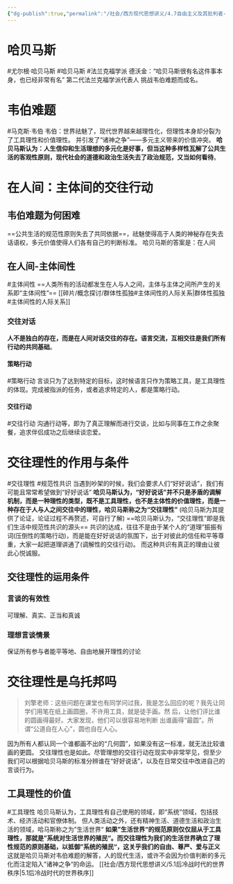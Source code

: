 ```yaml
---
{"dg-publish":true,"permalink":"/社会/西方现代思想讲义/4.7自由主义及其批判者-哈贝马斯/","dgPassFrontmatter":true}
---
```



# 哈贝马斯
#尤尔根·哈贝马斯 #哈贝马斯 #法兰克福学派 
德沃金：“哈贝马斯很有名这件事本身，也已经非常有名”
第二代法兰克福学派代表人
挑战韦伯难题而成名。
# 韦伯难题
#马克斯·韦伯 
韦伯：世界祛魅了，现代世界越来越理性化，但理性本身却分裂为了工具理性和价值理性。
并引发了“诸神之争”——多元主义带来的价值冲突。
**哈贝马斯认为：人生信仰和生活理想的多元化是好事，但当这种多样性瓦解了公共生活的客观性原则，现代社会的道德和政治生活失去了政治规范，又当如何看待**。
# 在人间：主体间的交往行动
## 韦伯难题为何困难
==公共生活的规范性原则失去了共同依据==，祛魅使得高于人类的神秘存在失去话语权，多元价值使得人们各有自己的判断标准。
哈贝马斯的答案是：在人间
## **在人间-主体间性**
#主体间性
==人类所有的活动都发生在人与人之间，主体与主体之间所产生的关系即“主体间性”==
[[碎片/概念探讨/群体性孤独#主体间性的人际关系\|群体性孤独#主体间性的人际关系]]
### 交往对话
**人不是独白的存在，而是在人间对话交往的存在。语言交流，互相交往是我们所有行动的共同基础**。
#### 策略行动
#策略行动
言谈只为了达到特定的目标，这时候语言只作为策略工具，是工具理性的体现。完成被指派的任务，或者追求特定的人，都是策略行动。
#### 交往行动
#交往行动
沟通行动等，即为了真正理解而进行交谈，比如与同事在工作之余聚餐，追求伴侣成功之后继续谈恋爱。
# 交往理性的作用与条件
#交往理性 #规范性共识
当遇到吵架的时候，我们会要求人们“好好说话”，我们有可能且常常希望做到“好好说话”
**哈贝马斯认为，“好好说话”并不只是矛盾的调解机制，而是一种理性的类型，既不是工具理性，也不是主体性的价值理性，而是一种存在于人与人之间交往中的理性，哈贝马斯称之为“交往理性”**
(哈贝马斯为其提供了论证，论证过程不再赘述，可自行了解)
==哈贝马斯认为，“交往理性”即是我们生活中规范性共识的源头==
共识的达成，往往不是由于某个人的“道理”振振有词(压倒性的策略行动)，而是能在好好说话的氛围下，出于对彼此的信任和平等尊重，大家一起把道理讲通了(调解性的交往行动)。
而这种共识有真正的理由让彼此心悦诚服。
## 交往理性的运用条件
### 言谈的有效性
可理解、真实、正当和真诚
### 理想言谈情景
保证所有参与者能平等地、自由地展开理性的讨论
# 交往理性是乌托邦吗
>刘擎老师：这些问题在课堂也有同学问过我，我是怎么回应的呢？我先让同学们⽤笔在纸上画圆圈，不许⽤⼯具，就是徒⼿画。然 后，让他们评⽐谁的圆画得最好。⼤家发现，他们可以很容易地判断 出谁画得“最圆”。所谓“公道⾃在⼈⼼”，圆也⾃在⼈⼼。

因为所有人都认同一个谁都画不出的“几何圆”，如果没有这一标准，就无法比较谁画的更圆。
交往理性也是如此。尽管理想的交往行动在现实中非常罕见，但至少我们可以根据哈贝马斯的标准分辨谁在“好好说话”，以及在日常交往中改进自己的言谈行为。
## 工具理性的价值
#工具理性
哈贝马斯认为，工具理性有自己使用的领域，即“系统”领域，包括技术、经济活动和官僚体制。
但人类活动之外，还有精神生活、道德生活和政治生活的领域，哈马斯称之为”生活世界“
**如果”生活世界“的规范原则仅仅屈从于工具理性，那就是”系统对生活世界的殖民“。而交往理性为我们的生活世界确立了理性规范的原则基础，以抵御”系统的殖民“，这关乎我们的自由、尊严、爱与正义**
这就是哈贝马斯对韦伯难题的解答，人的现代生活，或许不会因为价值判断的多元化而注定陷入”诸神之争“的命运。
[[社会/西方现代思想讲义/5.1后冷战时代的世界秩序\|5.1后冷战时代的世界秩序]]

